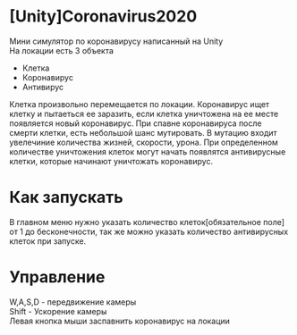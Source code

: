 # [Unity]Coronavirus2020
 Мини симулятор по коронавирусу написанный на Unity   
 На локации есть 3 объекта   
 - Клетка   
 - Коронавирус   
 - Антивирус   

Клетка произвольно перемещается по локации. Коронавирус ищет клетку и пытаеться ее заразить, если клетка уничтожена на ее месте появляется новый коронавирус. При спавне коронавируса после смерти клетки, есть небольшой шанс мутировать. В мутацию входит увелечиние количества жизней, скорости, урона. При определенном количестве уничтожения клеток могут начать появлятся антивирусные клетки, которые начинают уничтожать коронавирус.
 

# Как запускать   
В главном меню нужно указать количество клеток[обязательное поле] от 1 до бесконечности, так же можно указать количество антивирусных клеток при запуске.   

# Управление   
W,A,S,D - передвижение камеры   
Shift - Ускорение камеры   
Левая кнопка мыши заспавнить коронавирус на локации   
